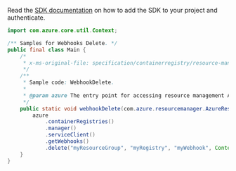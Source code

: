 Read the [SDK documentation](https://github.com/Azure/azure-sdk-for-java/blob/azure-resourcemanager_2.13.0/sdk/resourcemanager/azure-resourcemanager/README.md) on how to add the SDK to your project and authenticate.

```java
import com.azure.core.util.Context;

/** Samples for Webhooks Delete. */
public final class Main {
    /*
     * x-ms-original-file: specification/containerregistry/resource-manager/Microsoft.ContainerRegistry/stable/2021-09-01/examples/WebhookDelete.json
     */
    /**
     * Sample code: WebhookDelete.
     *
     * @param azure The entry point for accessing resource management APIs in Azure.
     */
    public static void webhookDelete(com.azure.resourcemanager.AzureResourceManager azure) {
        azure
            .containerRegistries()
            .manager()
            .serviceClient()
            .getWebhooks()
            .delete("myResourceGroup", "myRegistry", "myWebhook", Context.NONE);
    }
}
```
